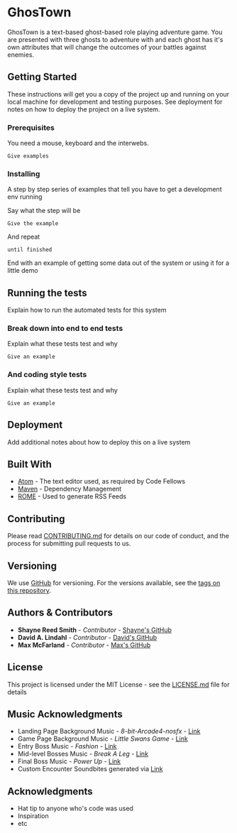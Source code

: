 # GhosTown

GhosTown is a text-based ghost-based role playing adventure game. You are presented with three ghosts to adventure with and each ghost has it's own attributes that will change the outcomes of your battles against enemies.

## Getting Started

These instructions will get you a copy of the project up and running on your local machine for development and testing purposes. See deployment for notes on how to deploy the project on a live system.

### Prerequisites

You need a mouse, keyboard and the interwebs.

```
Give examples
```

### Installing

A step by step series of examples that tell you have to get a development env running

Say what the step will be

```
Give the example
```

And repeat

```
until finished
```

End with an example of getting some data out of the system or using it for a little demo

## Running the tests

Explain how to run the automated tests for this system

### Break down into end to end tests

Explain what these tests test and why

```
Give an example
```

### And coding style tests

Explain what these tests test and why

```
Give an example
```

## Deployment

Add additional notes about how to deploy this on a live system

## Built With

* [Atom](http://atom.io) - The text editor used, as required by Code Fellows
* [Maven](https://maven.apache.org/) - Dependency Management
* [ROME](https://rometools.github.io/rome/) - Used to generate RSS Feeds

## Contributing

Please read [CONTRIBUTING.md](https://gist.github.com/PurpleBooth/b24679402957c63ec426) for details on our code of conduct, and the process for submitting pull requests to us.

## Versioning

We use [GitHub](http://www.github.com) for versioning. For the versions available, see the [tags on this repository](https://github.com/your/project/tags).

## Authors & Contributors

* **Shayne Reed Smith** - *Contributor* - [Shayne's GitHub](https://github.com/ShayneReedSmith)
* **David A. Lindahl** - *Contributor* - [David's GitHub](https://github.com/austriker27)
* **Max McFarland** - *Contributor* - [Max's GitHub](https://github.com/MaxMcF)

## License

This project is licensed under the MIT License - see the [LICENSE.md](LICENSE.md) file for details

## Music Acknowledgments

* Landing Page Background Music - *8-bit-Arcade4-nosfx* - [Link](https://www.dl-sounds.com/royalty-free/8-bit-arcade4/)
* Game Page Background Music - *Little Swans Game* - [Link](https://www.dl-sounds.com/royalty-free/little-swans-game/)
* Entry Boss Music - *Fashion* - [Link](https://www.dl-sounds.com/royalty-free/fashion/)
* Mid-level Bosses Music - *Break A Leg* - [Link](https://www.dl-sounds.com/royalty-free/break-a-leg/)
* Final Boss Music - *Power Up* - [Link](https://www.dl-sounds.com/royalty-free/power-up/)
* Custom Encounter Soundbites generated via [Link](https://github.com/ShayneReedSmith)



## Acknowledgments

* Hat tip to anyone who's code was used
* Inspiration
* etc
